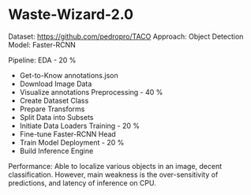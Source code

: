 # Waste-Wizard-2.0

Dataset: https://github.com/pedropro/TACO
Approach: Object Detection
Model: Faster-RCNN

Pipeline:
EDA - 20 %
- Get-to-Know annotations.json
- Download Image Data
- Visualize annotations
Preprocessing - 40 %
- Create Dataset Class
- Prepare Transforms
- Split Data into Subsets
- Initiate Data Loaders
Training - 20 %
- Fine-tune Faster-RCNN Head
- Train Model
Deployment - 20 %
- Build Inference Engine

Performance: 
Able to localize various objects in an image, decent classification. 
However, main weakness is the over-sensitivity of predictions, and latency of inference on CPU. 
